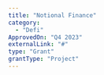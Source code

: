 ```yaml
---
title: "Notional Finance"
category:
  - "Defi"
ApprovedOn: "Q4 2023"
externalLink: "#"
type: "Grant"
grantType: "Project"
---
```

